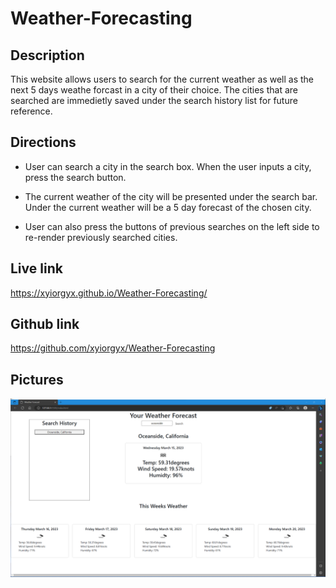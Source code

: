 # Weather-Forecasting

## Description

This website allows users to search for the current weather as well as the next 5 days weathe forcast in a city of their choice. The cities that are searched are immedietly saved under the search history list for future reference. 

## Directions

- User can search a city in the search box. When the user inputs a city, press the search button.

- The current weather of the city will be presented under the search bar. Under the current weather will be a 5 day forecast of the chosen city.

- User can also press the buttons of previous searches on the left side to re-render previously searched cities.

## Live link
https://xyiorgyx.github.io/Weather-Forecasting/

## Github link
https://github.com/xyiorgyx/Weather-Forecasting

## Pictures
![Picture of the weather-forecasting website](assets/img/WeatherPage.png)